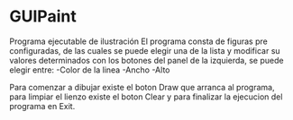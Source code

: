 # GUIPaint
Programa ejecutable de ilustración
El programa consta de figuras pre configuradas, de las cuales se puede elegir una de la lista y modificar
su valores determinados con los botones del panel de la izquierda, se puede elegir entre:
-Color de la linea
-Ancho
-Alto

Para comenzar a dibujar existe el boton Draw que arranca al programa, para limpiar el lienzo existe el boton Clear
y para finalizar la ejecucion del programa en Exit.
